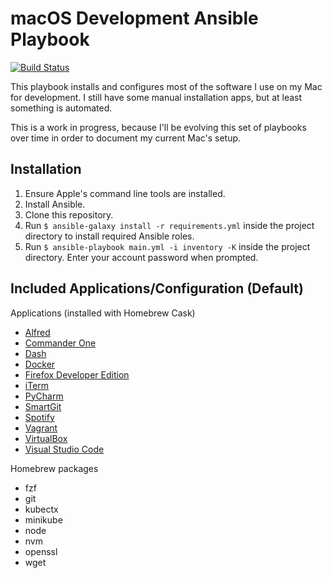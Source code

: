 # macOS Development Ansible Playbook

[![Build Status](https://travis-ci.com/davideimola/mac-dev-setup.svg?branch=master)](https://travis-ci.com/davideimola/mac-dev-setup)

This playbook installs and configures most of the software I use on my Mac for development. I still have some manual installation apps, but at least something is automated.

This is a work in progress, because I'll be evolving this set of playbooks over time in order to document my current Mac's setup.

## Installation

1. Ensure Apple's command line tools are installed.
2. Install Ansible.
3. Clone this repository.
4. Run `$ ansible-galaxy install -r requirements.yml` inside the project directory to install required Ansible roles.
5. Run `$ ansible-playbook main.yml -i inventory -K` inside the project directory. Enter your account password when prompted.

## Included Applications/Configuration (Default)

Applications (installed with Homebrew Cask)

   - [Alfred](https://www.alfredapp.com/)
   - [Commander One](https://mac.eltima.com/file-manager.html)
   - [Dash](https://kapeli.com/dash)
   - [Docker](https://www.docker.com/)
   - [Firefox Developer Edition](https://www.mozilla.org/it/firefox/developer/)
   - [iTerm](https://iterm2.com/)
   - [PyCharm](https://www.jetbrains.com/pycharm/)
   - [SmartGit](https://www.syntevo.com/smartgit/)
   - [Spotify](https://www.spotify.com/it/)
   - [Vagrant](https://www.vagrantup.com/)
   - [VirtualBox](https://www.virtualbox.org/)
   - [Visual Studio Code](https://code.visualstudio.com/)

Homebrew packages

   - fzf
   - git
   - kubectx
   - minikube
   - node
   - nvm
   - openssl
   - wget